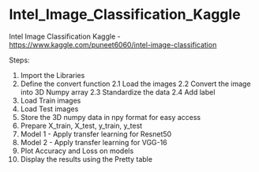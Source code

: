 # Intel_Image_Classification_Kaggle
Intel Image Classification Kaggle - https://www.kaggle.com/puneet6060/intel-image-classification

Steps:

1. Import the Libraries
2. Define the convert function 
  2.1 Load the images
  2.2 Convert the image into 3D Numpy array
  2.3 Standardize the data
  2.4 Add label
3. Load Train images
4. Load Test images
5. Store the 3D numpy data in npy format for easy access
6. Prepare X_train, X_test, y_train, y_test
7. Model 1 - Apply transfer learning for Resnet50
8. Model 2 - Apply transfer learning for VGG-16
9. Plot Accuracy and Loss on models
10. Display the results using the Pretty table
